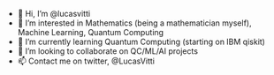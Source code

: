 - 👋 Hi, I’m @lucasvitti
- 👀 I’m interested in Mathematics (being a mathematician myself), Machine Learning, Quantum Computing
- 🌱 I’m currently learning Quantum Computing (starting on IBM qiskit)
- 💞️ I’m looking to collaborate on QC/ML/AI projects
- 📫 Contact me on twitter, @LucasVitti
